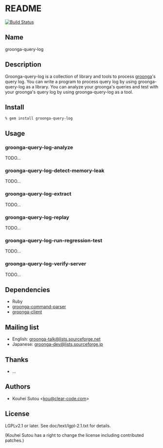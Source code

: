 # README

[![Build Status](https://travis-ci.org/groonga/groonga-query-log.png?branch=master)](https://travis-ci.org/groonga/groonga-query-log)

## Name

groonga-query-log

## Description

Groonga-query-log is a collection of library and tools to process
[groonga](http://groonga.org/)'s query log. You can write a program to
process query log by using groonga-query-log as a library. You can
analyze your groonga's queries and test with your groonga's query log
by using groonga-query-log as a tool.

## Install

    % gem install groonga-query-log

## Usage

### groonga-query-log-analyze

TODO...

### groonga-query-log-detect-memory-leak

TODO...

### groonga-query-log-extract

TODO...

### groonga-query-log-replay

TODO...

### groonga-query-log-run-regression-test

TODO...

### groonga-query-log-verify-server

TODO...

## Dependencies

  * Ruby
  * [groonga-command-parser](http://rubygems.org/gems/groonga-command-parser)
  * [groonga-client](http://rubygems.org/gems/groonga-client)

## Mailing list

  * English: [groonga-talk@lists.sourceforge.net](https://lists.sourceforge.net/lists/listinfo/groonga-talk)
  * Japanese: [groonga-dev@lists.sourceforge.jp](http://lists.sourceforge.jp/mailman/listinfo/groonga-dev)

## Thanks

  * ...

## Authors

  * Kouhei Sutou \<kou@clear-code.com\>

## License

LGPLv2.1 or later. See doc/text/lgpl-2.1.txt for details.

(Kouhei Sutou has a right to change the license including contributed
patches.)
